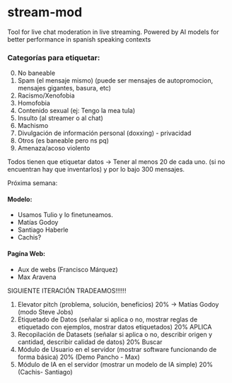 # stream-mod
Tool for live chat moderation in live streaming. Powered by AI models for better performance in spanish speaking contexts


### Categorías para etiquetar:
0. No baneable
1. Spam (el mensaje mismo) (puede ser mensajes de autopromocion, mensajes gigantes, basura, etc)
2. Racismo/Xenofobia 
3. Homofobia
4. Contenido sexual (ej: Tengo la mea tula)
5. Insulto (al streamer o al chat)
6. Machismo
7. Divulgación de información personal (doxxing) - privacidad
8. Otros (es baneable pero ns pq)
9. Amenaza/acoso violento


Todos tienen que etiquetar datos -> Tener al menos 20 de cada uno. (si no encuentran hay que inventarlos) y por lo bajo 300 mensajes.



Próxima semana:

#### Modelo:
- Usamos Tulio y lo finetuneamos.
- Matías Godoy
- Santiago Haberle
- Cachis?
#### Pagína Web:
- Aux de webs (Francisco Márquez)
- Max Aravena

SIGUIENTE ITERACIÓN TRADEAMOS!!!!!!



1. Elevator pitch (problema, solución, beneficios) 20% -> Matías Godoy (modo Steve Jobs)
2. Etiquetado de Datos (señalar si aplica o no, mostrar reglas de etiquetado con ejemplos, mostrar datos etiquetados) 20% APLICA
3. Recopilación de Datasets (señalar si aplica o no, describir origen y cantidad, describir calidad de datos) 20% Buscar
4. Módulo de Usuario en el servidor (mostrar software funcionando de forma básica) 20% (Demo Pancho - Max)
5. Módulo de IA en el servidor (mostrar un modelo de IA simple) 20% (Cachis- Santiago)
